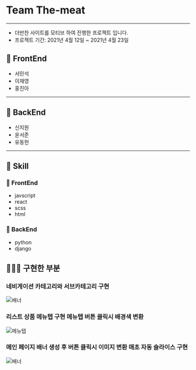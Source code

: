 # Team The-meat

---
- 더반찬 사이트를 모티브 하여 진행한 프로젝트 입니다.
- 프로젝트 기간: 2021년 4월 12일 ~ 2021년 4월 23일

## 🐶 FrontEnd

- 서민석
- 이재영
- 홍진아

---

## 🐼 BackEnd

- 신지원
- 윤서준
- 유동헌

---

## 🐤 Skill

### 🐶 FrontEnd

- javscript
- react
- scss
- html

### 🐼 BackEnd

- python
- django

## 👨🏻‍💻 구현한 부분

### 네비게이션 카테고리와 서브카테고리 구현
 ![배너](https://user-images.githubusercontent.com/74593343/122660909-30f1a180-d1c0-11eb-9dc5-85fd82a9e1ac.gif)
 
### 리스트 상품 메뉴텝 구현 메뉴텝 버튼 클릭시 배경색 변환
 ![메뉴텝](https://user-images.githubusercontent.com/74593343/122660968-a1002780-d1c0-11eb-965f-4e9acdda5741.gif)

### 메인 페이지 배너 생성 후 버튼 클릭시 이미지 변환 매초 자동 슬라이스 구현
 ![배너](https://user-images.githubusercontent.com/74593343/122660979-c0975000-d1c0-11eb-9d9f-c18e58c7c004.gif)

